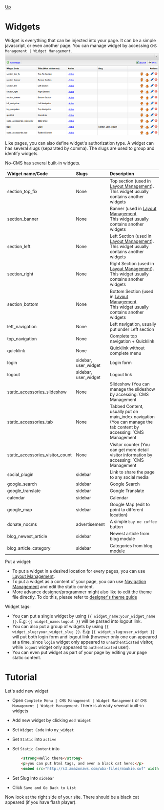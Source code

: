 [Up](../tutorial.md)

Widgets
=======

Widget is everything that can be injected into your page. It can be a simple javascript, or even another page. You can manage widget by accessing `CMS Management | Widget Management`.
![Widget Management](images/user_widget_widget_management.png "Figure 1. Widget Management") 

Like pages, you can also define widget's authorization type. A widget can has several slugs (separated by comma). The slugs are used to group and identify widgets.

No-CMS has several built-in widgets.


| Widget name/Code                 | Slugs                | Description                                                                                                                                   |
| :------------------------------- | :------------------- | :-------------------------------------------------------------------------------------------------------------------------------------------- |
| section_top_fix                  | None                 | Top section (used in [Layout Management](user_layout.md)).<br />This widget usually contains another widgets                                  |
| section_banner                   | None                 | Banner (used in [Layout Management](user_layout.md).<br />This widget usually contains another widgets                                        |
| section_left                     | None                 | Left Section (used in [Layout Management](user_layout.md)).<br />This widget usually contains another widgets                                 |
| section_right                    | None                 | Right Section (used in [Layout Management](user_layout.md)).<br />This widget usually contains another widgets                                |
| section_bottom                   | None                 | Bottom Section (used in [Layout Management](user_layout.md).<br />This widget usually contains another widgets                                |
| left_navigation                  | None                 | Left navigation, usually put under Left section                                                                                               |
| top_navigation                   | None                 | Complete top navigation + Quicklink                                                                                                           |
| quicklink                        | None                 | Quicklink without complete menu                                                                                                               |
| login                            | sidebar, user_widget | Login form                                                                                                                                    |
| logout                           | sidebar, user_widget | Logout link                                                                                                                                   |
| static_accessories_slideshow     | None                 | Slideshow (You can manage the slideshow by accessing:`CMS Management | Static Accessories`)                                                   |
| static_accessories_tab           | None                 | Tabbed Content, usually put on main_index navigation (You can manage the tab content by accessing: `CMS Management | Static Accessories`)     |
| static_accessories_visitor_count | None                 | Visitor counter (You can get more detail visitor information by accessing: `CMS Management | Static Accessories`)                             |
| social_plugin                    | sidebar              | Link to share the page to any social media                                                                                                    |
| google_search                    | sidebar              | Google Search                                                                                                                                 |
| google_translate                 | sidebar              | Google Translate                                                                                                                              |
| calendar                         | sidebar              | Calendar                                                                                                                                      |
| google_map                       | sidebar              | Google Map (edit to point to different location)                                                                                              |
| donate_nocms                     | advertisement        | A simple `buy me coffee` button                                                                                                               |
| blog_newest_article              | sidebar              | Newest article from blog module                                                                                                               |
| blog_article_category            | sidebar              | Categories from blog module                                                                                                                   |

Put a widget:

* To put a widget in a desired location for every pages, you can use [Layout Management](user_layout.md).
* To put a widget as a content of your page, you can use [Navigation Management](user_navigation.md) and edit the static content.
* More advance designer/programmer might also like to edit the theme file directly. To do this, please refer to [designer's theme guide](designer_themes.md)

Widget tags:

* You can put a single widget by using `{{ widget_name:your_widget_name }}`. E.g: `{{ widget_name:logout }}` will be parsed into logout link.
* You can also put a group of widgets by using `{{ widget_slug:your_widget_slug }}`. E.g: `{{ widget_slug:user_widget }}` will put both login form and logout link (however only one can appeared at a time, since `login` widget only appeared to `unauthenticated` visitor, while `logout` widget only appeared to `authenticated` user).
* You can even put widget as part of your page by editing your page static content.

Tutorial
========

Let's add new widget

* Open `Complete Menu | CMS Management | Widget Management` or `CMS Management | Widget Management`. There is already several built-in widgets
* Add new widget by clicking `Add Widget`
* Set `Widget Code` into `my_widget`
* Set `Static` into `active`
* Set `Static Content` into

    ```html
        <strong>Hello there</strong> 
        <p>you can put html tags, and even a black cat here:</p>
        <embed src="http://s3.amazonaws.com/wbx-files/maukie.swf" width="330" height="400" type="application/x-shockwave-flash" id="widgetbox_widget_flash_0" name="widgetbox_widget_flash_0" allowscriptaccess="sameDomain" bgcolor="FFFFFF" wmode="transparent" pluginspage="http://www.macromedia.com/go/getflashplayer">
    ```
* Set Slug into `sidebar`
* Click `Save and Go Back to List`

Now look at the right side of your site. There should be a black cat appeared (if you have flash player).